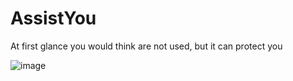 # AssistYou

At first glance you would think are not used, but it can protect you


![image](https://raw.githubusercontent.com/xhzengAIB/AssistYou/master/AssistYouScreenShot.png)
